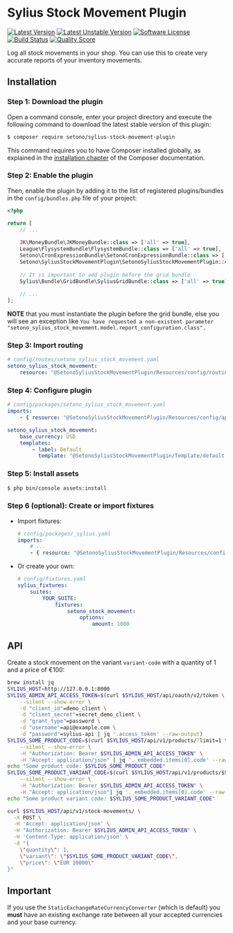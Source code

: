 # Sylius Stock Movement Plugin

[![Latest Version][ico-version]][link-packagist]
[![Latest Unstable Version][ico-unstable-version]][link-packagist]
[![Software License][ico-license]](LICENSE)
[![Build Status][ico-travis]][link-travis]
[![Quality Score][ico-code-quality]][link-code-quality]

Log all stock movements in your shop. You can use this to create very accurate reports of your
inventory movements.

## Installation

### Step 1: Download the plugin

Open a command console, enter your project directory and execute the following command to download the latest stable version of this plugin:

```bash
$ composer require setono/sylius-stock-movement-plugin
```

This command requires you to have Composer installed globally, as explained in the [installation chapter](https://getcomposer.org/doc/00-intro.md) of the Composer documentation.


### Step 2: Enable the plugin

Then, enable the plugin by adding it to the list of registered plugins/bundles
in the `config/bundles.php` file of your project:

```php
<?php

return [
    // ...
    
    JK\MoneyBundle\JKMoneyBundle::class => ['all' => true],
    League\FlysystemBundle\FlysystemBundle::class => ['all' => true],
    Setono\CronExpressionBundle\SetonoCronExpressionBundle::class => ['all' => true],
    Setono\SyliusStockMovementPlugin\SetonoSyliusStockMovementPlugin::class => ['all' => true],
    
    // It is important to add plugin before the grid bundle
    Sylius\Bundle\GridBundle\SyliusGridBundle::class => ['all' => true],
        
    // ...
];
```

**NOTE** that you must instantiate the plugin before the grid bundle, else you will see an exception like `You have requested a non-existent parameter "setono_sylius_stock_movement.model.report_configuration.class".`

### Step 3: Import routing

```yaml
# config/routes/setono_sylius_stock_movement.yaml
setono_sylius_stock_movement:
    resource: "@SetonoSyliusStockMovementPlugin/Resources/config/routing.yaml"
```

### Step 4: Configure plugin

```yaml
# config/packages/setono_sylius_stock_movement.yaml
imports:
    - { resource: "@SetonoSyliusStockMovementPlugin/Resources/config/app/config.yaml" }

setono_sylius_stock_movement:
    base_currency: USD
    templates:
        - label: Default
          template: "@SetonoSyliusStockMovementPlugin/Template/default.txt.twig"
```

### Step 5: Install assets

```bash
$ php bin/console assets:install
```

### Step 6 (optional): Create or import fixtures

- Import fixtures:

    ```yaml
    # config/packages/_sylius.yaml
    imports:
        # ...
        - { resource: "@SetonoSyliusStockMovementPlugin/Resources/config/app/fixtures.yaml" }
    ```

- Or create your own:
    
    ```yaml
    # config/fixtures.yaml
    sylius_fixtures:
        suites:
            YOUR_SUITE:
                fixtures:
                    setono_stock_movement:
                        options:
                            amount: 1000
    ```

## API
Create a stock movement on the variant `variant-code` with a quantity of 1 and a price of €100:

```bash
brew install jq
SYLIUS_HOST=http://127.0.0.1:8000
SYLIUS_ADMIN_API_ACCESS_TOKEN=$(curl $SYLIUS_HOST/api/oauth/v2/token \
    --silent --show-error \
    -d "client_id"=demo_client \
    -d "client_secret"=secret_demo_client \
    -d "grant_type"=password \
    -d "username"=api@example.com \
    -d "password"=sylius-api | jq '.access_token' --raw-output)
SYLIUS_SOME_PRODUCT_CODE=$(curl $SYLIUS_HOST/api/v1/products/?limit=1 \
    --silent --show-error \
    -H "Authorization: Bearer $SYLIUS_ADMIN_API_ACCESS_TOKEN" \
    -H "Accept: application/json" | jq '._embedded.items[0].code' --raw-output)
echo "Some product code: $SYLIUS_SOME_PRODUCT_CODE"
SYLIUS_SOME_PRODUCT_VARIANT_CODE=$(curl $SYLIUS_HOST/api/v1/products/$SYLIUS_SOME_PRODUCT_CODE/variants/?limit=1 \
    --silent --show-error \
    -H "Authorization: Bearer $SYLIUS_ADMIN_API_ACCESS_TOKEN" \
    -H "Accept: application/json"| jq '._embedded.items[0].code' --raw-output)
echo "Some product variant code: $SYLIUS_SOME_PRODUCT_VARIANT_CODE"

curl $SYLIUS_HOST/api/v1/stock-movements/ \
  -X POST \
  -H 'Accept: application/json' \
  -H "Authorization: Bearer $SYLIUS_ADMIN_API_ACCESS_TOKEN" \
  -H 'Content-Type: application/json' \
  -d "{
	\"quantity\": 1,
	\"variant\": \"$SYLIUS_SOME_PRODUCT_VARIANT_CODE\",
	\"price\": \"EUR 10000\"
}"
```

## Important
If you use the `StaticExchangeRateCurrencyConverter` (which is default) you **must** have an existing exchange rate between all your accepted currencies and your base currency.

[ico-version]: https://poser.pugx.org/setono/sylius-stock-movement-plugin/v/stable
[ico-unstable-version]: https://poser.pugx.org/setono/sylius-stock-movement-plugin/v/unstable
[ico-license]: https://poser.pugx.org/setono/sylius-stock-movement-plugin/license
[ico-travis]: https://travis-ci.org/Setono/SyliusStockMovementPlugin.svg?branch=master
[ico-code-quality]: https://img.shields.io/scrutinizer/g/Setono/SyliusStockMovementPlugin.svg?style=flat-square

[link-packagist]: https://packagist.org/packages/setono/sylius-stock-movement-plugin
[link-travis]: https://travis-ci.org/Setono/SyliusStockMovementPlugin
[link-code-quality]: https://scrutinizer-ci.com/g/Setono/SyliusStockMovementPlugin
